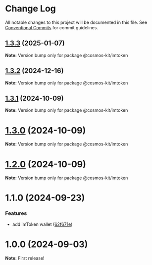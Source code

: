 # Change Log

All notable changes to this project will be documented in this file.
See [Conventional Commits](https://conventionalcommits.org) for commit guidelines.

## [1.3.3](https://github.com/cosmology-tech/cosmos-kit/compare/@cosmos-kit/imtoken@1.3.2...@cosmos-kit/imtoken@1.3.3) (2025-01-07)

**Note:** Version bump only for package @cosmos-kit/imtoken





## [1.3.2](https://github.com/cosmology-tech/cosmos-kit/compare/@cosmos-kit/imtoken@1.3.1...@cosmos-kit/imtoken@1.3.2) (2024-12-16)

**Note:** Version bump only for package @cosmos-kit/imtoken





## [1.3.1](https://github.com/cosmology-tech/cosmos-kit/compare/@cosmos-kit/imtoken@1.3.0...@cosmos-kit/imtoken@1.3.1) (2024-10-09)

**Note:** Version bump only for package @cosmos-kit/imtoken





# [1.3.0](https://github.com/cosmology-tech/cosmos-kit/compare/@cosmos-kit/imtoken@1.2.0...@cosmos-kit/imtoken@1.3.0) (2024-10-09)

**Note:** Version bump only for package @cosmos-kit/imtoken





# [1.2.0](https://github.com/cosmology-tech/cosmos-kit/compare/@cosmos-kit/imtoken@1.1.0...@cosmos-kit/imtoken@1.2.0) (2024-10-09)

**Note:** Version bump only for package @cosmos-kit/imtoken





# 1.1.0 (2024-09-23)


### Features

* add imToken wallet ([62f671e](https://github.com/cosmology-tech/cosmos-kit/commit/62f671e2de4060ec1bf36e33e1970ed1e88595aa))





# 1.0.0 (2024-09-03)

**Note:** First release!
